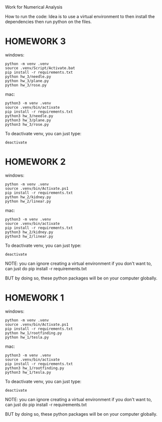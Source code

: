 Work for Numerical Analysis

How to run the code:
Idea is to use a virtual environment to then install the dependencies then run python on the files.
# HOMEWORK 3
windows: 
```
python -m venv .venv
source .venv/Script/Activate.bat
pip install -r requirements.txt
python hw_3/needle.py
python hw_3/plane.py
python hw_3/rose.py
```

mac:
```
python3 -m venv .venv
source .venv/bin/activate
pip install -r requirements.txt
python3 hw_3/needle.py
python3 hw_3/plane.py
python3 hw_3/rose.py
```
To deactivate venv, you can just type:
```
deactivate
```

# HOMEWORK 2
windows: 
```
python -m venv .venv
source .venv/bin/Activate.ps1
pip install -r requirements.txt
python hw_2/kidney.py
python hw_2/linear.py
```

mac:
```
python3 -m venv .venv
source .venv/bin/activate
pip install -r requirements.txt
python3 hw_2/kidney.py
python3 hw_2/linear.py
```
To deactivate venv, you can just type:
```
deactivate
```

NOTE: you can ignore creating a virtual environment if you don't want to, can just do pip install -r requirements.txt

BUT by doing so, these python packages will be on your computer globally.

# HOMEWORK 1

windows: 
```
python -m venv .venv
source .venv/bin/Activate.ps1
pip install -r requirements.txt
python hw_1/rootfinding.py
python hw_1/tesla.py
```

mac:
```
python3 -m venv .venv
source .venv/bin/activate
pip install -r requirements.txt
python3 hw_1/rootfinding.py
python3 hw_1/tesla.py
```

To deactivate venv, you can just type:
```
deactivate
```

NOTE: you can ignore creating a virtual environment if you don't want to, can just do pip install -r requirements.txt

BUT by doing so, these python packages will be on your computer globally.